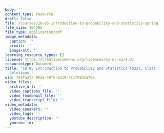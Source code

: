 ```yaml
---
body: ''
content_type: resource
draft: false
file: /courses/18-05-introduction-to-probability-and-statistics-spring-2022/mit18_05_s22_class17_pset_sol.pdf
file_size: 104295
file_type: application/pdf
image_metadata:
  caption: ''
  credit: ''
  image-alt: ''
learning_resource_types: []
license: https://creativecommons.org/licenses/by-nc-sa/4.0/
resourcetype: Document
title: '18.05 Introduction to Probability and Statistics (S22), Class 17: Problem
  Solutions '
uid: 768fa3f4-99da-49f6-b319-411f0101a70e
video_files:
  archive_url: ''
  video_captions_file: ''
  video_thumbnail_file: ''
  video_transcript_file: ''
video_metadata:
  video_speakers: ''
  video_tags: ''
  youtube_description: ''
  youtube_id: ''
---
```

